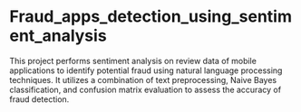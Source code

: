 # Fraud_apps_detection_using_sentiment_analysis
This project performs sentiment analysis on review data of mobile applications to identify potential fraud using natural language processing techniques. It utilizes a combination of text preprocessing, Naive Bayes classification, and confusion matrix evaluation to assess the accuracy of fraud detection.
